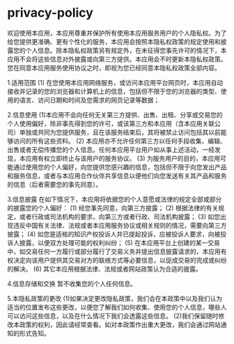 # privacy-policy

欢迎使用本应用，本应用尊重并保护所有使用本应用服务用户的个人隐私权。为了给您提供更准确、更有个性化的服务，本应用会按照本隐私权政策的规定使用和披露您的个人信息。除本隐私权政策另有规定外，在未征得您事先许可的情况下，本应用不会将这些信息对外披露或向第三方提供。本应用会不时更新本隐私权政策。 您在同意本应用服务使用协议之时，即视为您已经同意本隐私权政策全部内容。

1.适用范围
(1) 在您使用本应用网络服务，或访问本应用平台网页时，本应用自动接收并记录的您的浏览器和计算机上的信息，包括但不限于您的浏览器的类型、使用的语言、访问日期和时间及您需求的网页记录等数据；

2.信息使用
(1)本应用不会向任何无关第三方提供、出售、出租、分享或交易您的个人使用偏好，除非事先得到您的许可，或该第三方和本应用（含本应用关联公司）单独或共同为您提供服务，且在该服务结束后，其将被禁止访问包括其以前能够访问的所有这些资料。 
(2) 本应用亦不允许任何第三方以任何手段收集、编辑、出售或者无偿传播您的个人信息。任何本应用平台用户如从事上述活动，一经发现，本应用有权立即终止与该用户的服务协议。 
(3) 为服务用户的目的，本应用可能通过使用您的个人偏好，向您提供您感兴趣的信息，包括但不限于向您发出产品和服务信息，或者与本应用合作伙伴共享信息以便他们向您发送有关其产品和服务的信息（后者需要您的事先同意）。 

3.信息披露
在如下情况下，本应用将依据您的个人意愿或法律的规定全部或部分的披露您的个人偏好：
(1) 经您事先同意，向第三方披露；
(2) 根据法律的有关规定，或者行政或司法机构的要求，向第三方或者行政、司法机构披露；
(3) 如您出现违反中国有关法律、法规或者本应用服务协议或相关规则的情况，需要向第三方披露；
(4) 如您是适格的知识产权投诉人并已提起投诉，应被投诉人要求，向被投诉人披露，以便双方处理可能的权利纠纷；
(5) 在本应用平台上创建的某一交易中，如交易任何一方履行或部分履行了交易义务并提出信息披露请求的，本应用有权决定向该用户提供其交易对方的联络方式等必要信息，以促成交易的完成或纠纷的解决。 
(6) 其它本应用根据法律、法规或者网站政策认为合适的披露。 

4.信息存储和交换
 暂不收集您的个人任何信息。

5.本隐私政策的更改
(1)如果决定更改隐私政策，我们会在本政策中以及我们认为适当的位置发布这些更改，以便您了解我们如何收集、使用您的个人信息，哪些人可以访问这些信息，以及在什么情况下我们会透露这些信息。
(2)我们保留随时修改本政策的权利，因此请经常查看。如对本政策作出重大更改，我们会通过网站通知的形式告知。
